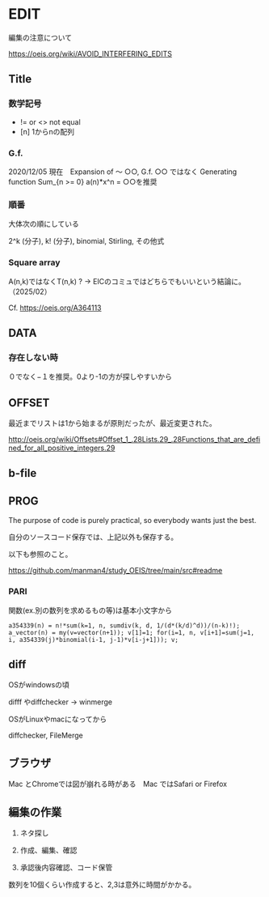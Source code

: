 # EDIT

編集の注意について

https://oeis.org/wiki/AVOID_INTERFERING_EDITS

## Title

### 数学記号

* != or <>  not equal
* [n]  1からnの配列

### G.f.

2020/12/05 現在　Expansion of ～ ○○, G.f. ○○ ではなく Generating function Sum_{n >= 0} a(n)*x^n = ○○を推奨

### 順番

大体次の順にしている

2^k (分子), k! (分子), binomial, Stirling, その他式

### Square array

A(n,k)ではなくT(n,k) ? -> EICのコミュではどちらでもいいという結論に。（2025/02）

Cf. https://oeis.org/A364113

## DATA

### 存在しない時

０でなく−１を推奨。0より-1の方が探しやすいから

## OFFSET

最近までリストは1から始まるが原則だったが、最近変更された。

http://oeis.org/wiki/Offsets#Offset_1_.28Lists.29_.28Functions_that_are_defined_for_all_positive_integers.29

## b-file

## PROG

The purpose of code is purely practical, so everybody wants just the best.

自分のソースコード保存では、上記以外も保存する。

以下も参照のこと。

https://github.com/manman4/study_OEIS/tree/main/src#readme

### PARI

関数(ex.別の数列を求めるもの等)は基本小文字から

```PARI:func
a354339(n) = n!*sum(k=1, n, sumdiv(k, d, 1/(d*(k/d)^d))/(n-k)!);
a_vector(n) = my(v=vector(n+1)); v[1]=1; for(i=1, n, v[i+1]=sum(j=1, i, a354339(j)*binomial(i-1, j-1)*v[i-j+1])); v;
```

## diff

OSがwindowsの頃

difff やdiffchecker → winmerge

OSがLinuxやmacになってから

diffchecker, FileMerge

## ブラウザ

Mac とChromeでは図が崩れる時がある　Mac ではSafari or Firefox

## 編集の作業

1. ネタ探し

2. 作成、編集、確認

3. 承認後内容確認、コード保管

数列を10個くらい作成すると、2,3は意外に時間がかかる。

